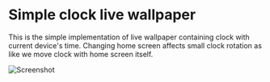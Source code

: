 # Simple clock live wallpaper #

This is the simple implementation of live wallpaper containing clock with current device's time.
Changing home screen affects small clock rotation as like we move clock with home screen itself.


![Screenshot](https://raw2.github.com/krossovochkin/SimpleClockLiveWallpaper/master/screenshots/screenshot.png)